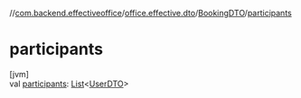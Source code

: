 //[com.backend.effectiveoffice](../../../index.md)/[office.effective.dto](../index.md)/[BookingDTO](index.md)/[participants](participants.md)

# participants

[jvm]\
val [participants](participants.md): [List](https://kotlinlang.org/api/latest/jvm/stdlib/kotlin.collections/-list/index.html)&lt;[UserDTO](../-user-d-t-o/index.md)&gt;
